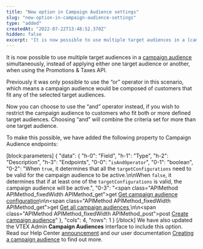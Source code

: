 ```yaml
---
title: "New option in Campaign Audience settings"
slug: "new-option-in-campaign-audience-settings"
type: "added"
createdAt: "2022-07-22T13:48:52.370Z"
hidden: false
excerpt: "It is now possible to use multiple target audiences in a [campaign audience](https://help.vtex.com/en/tutorial/campaign-audiences--3o7lhpNseXY2WmjZO0gQ6m) simultaneously, instead of applying either one target audience or another, when using the Promotions & Taxes API."
---
```

It is now possible to use multiple target audiences in a [campaign audience](https://help.vtex.com/en/tutorial/campaign-audiences--3o7lhpNseXY2WmjZO0gQ6m) simultaneously, instead of applying either one target audience or another, when using the Promotions & Taxes API.

Previously it was only possible to use the “or” operator in this scenario, which means a campaign audience would be composed of customers that fit any of the selected target audiences.

Now you can choose to use the “and” operator instead, if you wish to restrict the campaign audience to customers who fit both or more defined target audiences. Choosing “and” will combine the criteria set for more than one target audience.

To make this possible, we have added the following property to Campaign Audience endpoints:

[block:parameters]
{
  "data": {
    "h-0": "Field",
    "h-1": "Type",
    "h-2": "Description",
    "h-3": "Endpoints",
    "0-0": "`isAndOperator`",
    "0-1": "boolean",
    "0-2": "When `true`, it determines that all the `targetConfigurations` need to be valid for the campaign audience to be active.\n\nWhen `false`, it determines that if at least one of the `targetConfigurations` is valid, the campaign audience will be active.",
    "0-3": "<span class=\"APIMethod APIMethod_fixedWidth APIMethod_get\">get</span> [Get campaign audience configuration](https://developers.vtex.com/vtex-rest-api/reference/getcampaignconfiguration)\n\n<span class=\"APIMethod APIMethod_fixedWidth APIMethod_get\">get</span> [Get all campaign audiences ](https://developers.vtex.com/vtex-rest-api/reference/getcampaignaudiences)\n\n<span class=\"APIMethod APIMethod_fixedWidth APIMethod_post\">post</span> [Create campaign audience](https://developers.vtex.com/vtex-rest-api/reference/setcampaignconfiguration)"
  },
  "cols": 4,
  "rows": 1
}
[/block]
We have also updated the VTEX Admin **Campaign Audiences** interface to include this option. Read our Help Center [announcement](https://help.vtex.com/en/announcements/campaign-promotions-new-option-when-configuring-target-audience--UJOyf1nYJ0xHXl88RytJ5) and our user documentation [Creating a campaign audience](https://help.vtex.com/en/tutorial/creating-campaign-audiences--6cnuDZJzIkIeocewAQQK4K) to find out more.